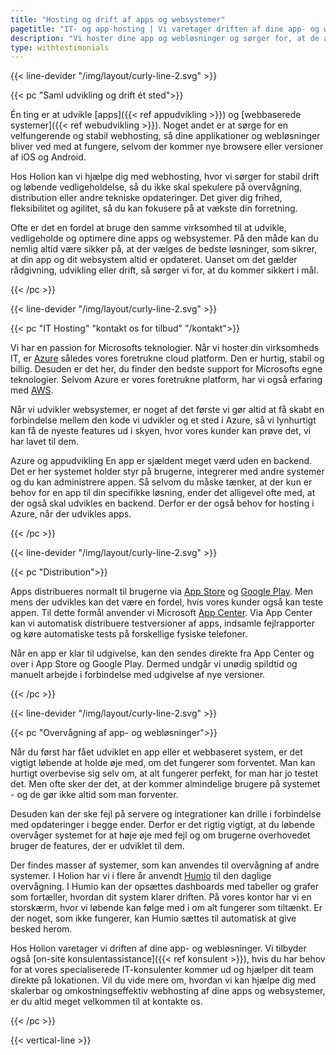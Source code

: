 ```yaml
---
title: "Hosting og drift af apps og websystemer"
pagetitle: "IT- og app-hosting | Vi varetager driften af dine app- og webløsninger"
description: "Vi hoster dine app og webløsninger og sørger for, at de altid er opdateret til nyeste versioner af browsere, Android og iOS."
type: withtestimonials
---
```


{{< line-devider "/img/layout/curly-line-2.svg" >}}

{{< pc "Saml udvikling og drift ét sted">}}

Én ting er at udvikle [apps]({{< ref appudvikling >}}) og [webbaserede systemer]({{< ref webudvikling >}}). Noget andet er at sørge for en velfungerende og stabil webhosting, så dine applikationer og webløsninger bliver ved med at fungere, selvom der kommer nye browsere eller versioner af iOS og Android.

Hos Holion kan vi hjælpe dig med webhosting, hvor vi sørger for stabil drift og løbende vedligeholdelse, så du ikke skal spekulere på overvågning, distribution eller andre tekniske opdateringer. Det giver dig frihed, fleksibilitet og agilitet, så du kan fokusere på at vækste din forretning.

Ofte er det en fordel at bruge den samme virksomhed til at udvikle, vedligeholde og optimere dine apps og websystemer. På den måde kan du nemlig altid være sikker på, at der vælges de bedste løsninger, som sikrer, at din app og dit websystem altid er opdateret. Uanset om det gælder rådgivning, udvikling eller drift, så sørger vi for, at du kommer sikkert i mål.

{{< /pc >}}

{{< line-devider "/img/layout/curly-line-2.svg" >}}

{{< pc "IT Hosting" "kontakt os for tilbud" "/kontakt">}}

Vi har en passion for Microsofts teknologier. Når vi hoster din virksomheds IT, er [Azure](https://azure.com) således vores foretrukne cloud platform. Den er hurtig, stabil og billig. Desuden er det her, du finder den bedste support for Microsofts egne teknologier. Selvom Azure er vores foretrukne platform, har vi også erfaring med [AWS](https://aws.com).

Når vi udvikler websystemer, er noget af det første vi gør altid at få skabt en forbindelse mellem den kode vi udvikler og et sted i Azure, så vi lynhurtigt kan få de nyeste features ud i skyen, hvor vores kunder kan prøve det, vi har lavet til dem. 

Azure og appudvikling
En app er sjældent meget værd uden en backend. Det er her systemet holder styr på brugerne, integrerer med andre systemer og du kan administrere appen. Så selvom du måske tænker, at der kun er behov for en app til din specifikke løsning, ender det alligevel ofte med, at der også skal udvikles en backend. Derfor er der også behov for hosting i Azure, når der udvikles apps.

{{< /pc >}}

{{< line-devider "/img/layout/curly-line-2.svg" >}}

{{< pc "Distribution">}}


Apps distribueres normalt til brugerne via [App Store](https://www.apple.com/ios/app-store/) og [Google Play](https://play.google.com). Men mens der udvikles kan det være en fordel, hvis vores kunder også kan teste appen. Til dette formål anvender vi Microsoft [App Center](https://appcenter.ms). Via App Center kan vi automatisk distribuere testversioner af apps, indsamle fejlrapporter og køre automatiske tests på forskellige fysiske telefoner.

Når en app er klar til udgivelse, kan den sendes direkte fra App Center og over i App Store og Google Play. Dermed undgår vi unødig spildtid og manuelt arbejde i forbindelse med udgivelse af nye versioner.

{{< /pc >}}

{{< line-devider "/img/layout/curly-line-2.svg" >}}

{{< pc "Overvågning af app- og webløsninger">}}

Når du først har fået udviklet en app eller et webbaseret system, er det vigtigt løbende at holde øje med, om det fungerer som forventet. Man kan hurtigt overbevise sig selv om, at alt fungerer perfekt, for man har jo testet det. Men ofte sker der det, at der kommer almindelige brugere på systemet - og de gør ikke altid som man forventer. 

Desuden kan der ske fejl på servere og integrationer kan drille i forbindelse med opdateringer i begge ender. Derfor er det rigtig vigtigt, at du løbende overvåger systemet for at høje øje med fejl og om brugerne overhovedet bruger de features, der er udviklet til dem.

Der findes masser af systemer, som kan anvendes til overvågning af andre systemer. I Holion har vi i flere år anvendt [Humio](https://humio.com) til den daglige overvågning. I Humio kan der opsættes dashboards med tabeller og grafer som fortæller, hvordan dit system klarer driften. På vores kontor har vi en storskærm, hvor vi løbende kan følge med i om alt fungerer som tiltænkt. Er der noget, som ikke fungerer, kan Humio sættes til automatisk at give besked herom. 

Hos Holion varetager vi driften af dine app- og webløsninger. Vi tilbyder også [on-site konsulentassistance]({{< ref konsulent >}}), hvis du har behov for at vores specialiserede IT-konsulenter kommer ud og hjælper dit team direkte på lokationen. Vil du vide mere om, hvordan vi kan hjælpe dig med skalerbar og omkostningseffektiv webhosting af dine apps og websystemer, er du altid meget velkommen til at kontakte os. 

{{< /pc >}}

{{< vertical-line >}}
